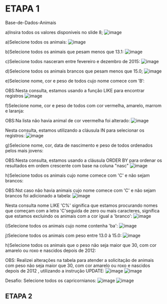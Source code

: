 #  ETAPA 1

Base-de-Dados-Animais

a)Insira todos os valores disponíveis no slide 8;
![image](https://github.com/fabianor135/Base-de-Dados-Animais/assets/84815028/6b2e2f5d-7836-42d8-bd2b-2ccf32220489)

a)Selecione todos os animais:
![image](https://github.com/fabianor135/Base-de-Dados-Animais/assets/84815028/a3158d6f-ef5d-46f5-87cc-0a7909ec6592)

b)Selecione todos os animais que pesam menos que 13.1:
![image](https://github.com/fabianor135/Base-de-Dados-Animais/assets/84815028/3599c45f-57fd-4693-864a-15a7d00d5d4f)

c)Selecione todos nasceram entre fevereiro e dezembro de 2015:
![image](https://github.com/fabianor135/Base-de-Dados-Animais/assets/84815028/ae68b08d-6f73-45dd-9edb-c5b6407271aa)

d)Selecione todos os animais brancos que pesam menos que 15.0;
![image](https://github.com/fabianor135/Base-de-Dados-Animais/assets/84815028/35f7505d-f788-47ef-8905-86023f62bb71)

e)Selecione nome, cor e peso de todos cujo nome comece com ’B’:

OBS:Nesta consulta, estamos usando a função LIKE para encontrar registros 
![image](https://github.com/fabianor135/Base-de-Dados-Animais/assets/84815028/3fd8c82d-7f73-4546-bca9-a711e7b6524a)

f)Selecione nome, cor e peso de todos com cor vermelha, amarelo, marrom e laranja:

OBS:Na lista não havia animal de cor veermelha foi alterado:
![image](https://github.com/fabianor135/Base-de-Dados-Animais/assets/84815028/dad84c5e-aaf5-4560-a0c5-33df5092c9df)

Nesta consulta, estamos utilizando a cláusula IN para selecionar os registros:
![image](https://github.com/fabianor135/Base-de-Dados-Animais/assets/84815028/f8230beb-d52f-45f4-8f88-a94c284a79a0)

g)Selecione nome, cor, data de nascimento e peso de todos ordenados pelos mais jovens:

OBS:Nesta consulta, estamos usando a cláusula ORDER BY para ordenar os resultados em ordem crescente com base na coluna "nasc"
![image](https://github.com/fabianor135/Base-de-Dados-Animais/assets/84815028/19f49baf-727f-46d4-9e0a-9b959541f5cd)

h)Selecione todos os animais cujo nome comece com 'C' e não sejam brancos:

OBS:Nst caso não havia animais cujo nome comece com 'C' e não sejam brancos foi adicionado a tabela:
![image](https://github.com/fabianor135/Base-de-Dados-Animais/assets/84815028/61da6fa0-a151-4e54-a69c-e860b9f988bb)

Nesta consulta nome LIKE 'C%' significa que estamos procurando nomes que começam com a letra 'C'seguida de zero ou mais caracteres, significa que estamos excluindo os animais com a cor igual a 'branco':
![image](https://github.com/fabianor135/Base-de-Dados-Animais/assets/84815028/919cb528-ccb5-456b-a8c1-f65323f1f572)

i)Selecione todos os animais cujo nome contenha 'ba':
![image](https://github.com/fabianor135/Base-de-Dados-Animais/assets/84815028/11503996-e3b9-4ee3-b769-01b3358caa71)

j)Selecione todos os animais com peso entre 13.0 à 15.0:
![image](https://github.com/fabianor135/Base-de-Dados-Animais/assets/84815028/6bcfc3a2-986c-4526-858e-5daa6265b330)

h)Selecione todos os animais que o peso não seja maior que 30, com cor amarelo ou roxo e nascidos depois de 2012:

OBS: Realizei alterações na tabela para atender a solicitação de animais com peso não seja maior que 30, com cor amarelo ou roxo e nascidos depois de 2012 , utilizando a instrução UPDATE:
![image](https://github.com/fabianor135/Base-de-Dados-Animais/assets/84815028/57586443-93d6-4736-ae37-63917a4a69bf)
![image](https://github.com/fabianor135/Base-de-Dados-Animais/assets/84815028/8f598455-8a0e-444f-90de-5fce5bffba3c)


Desafio:
Selecione todos os capricornianos:
![image](https://github.com/fabianor135/Base-de-Dados-Animais/assets/84815028/9a08c4bb-2c1d-413b-a9f2-c5532a8ec01f)
![image](https://github.com/fabianor135/Base-de-Dados-Animais/assets/84815028/3e15011b-b69a-4bb7-8f23-3cee7b946a5f)

## ETAPA 2
























